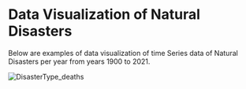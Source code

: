 # Data Visualization of Natural Disasters
Below are examples of data visualization of time Series data of Natural Disasters per year from years 1900 to 2021.

![DisasterType_deaths](https://github.com/Lucy-Moctezuma/Time-Series-Data-Visualization/assets/95002493/f81c3226-049f-46c2-9cac-65d226eb23e1)

